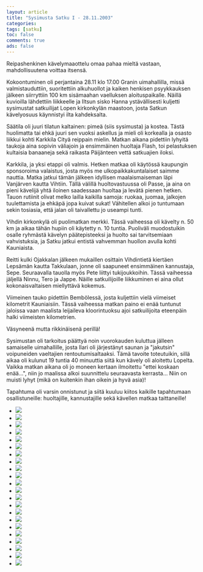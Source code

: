 ```yaml
--- 
layout: article 
title: "Sysimusta Satku I - 28.11.2003" 
categories: 
tags: [satku]
toc: false 
comments: true 
ads: false 
--- 
```


Reipashenkinen kävelymaaottelu omaa pahaa mieltä vastaan,
mahdollisuutena voittaa itsensä.

Kokoontuminen oli perjantaina 28.11 klo 17.00 Granin uimahallilla, missä
valmistauduttiin, suoritettiin alkuhuollot ja kaiken henkisen
psyykkauksen jälkeen siirryttiin 100 km sisämaahan vaelluksen
aloituspaikalle. Näillä kuvioilla lähdettiin liikkeelle ja Iltsun sisko
Hanna ystävällisesti kuljetti sysimustat satkuilijat Lopen kirkonkylän
maastoon, josta Satkun kävelyosuus käynnistyi ilta kahdeksalta.

Säätila oli juuri tilatun kaltainen: pimeä (siis sysimusta) ja kostea.
Tästä huolimatta tai ehkä juuri sen vuoksi askellus ja mieli oli
korkealla ja osasto liikkui kohti Karkkila Cityä reippain mielin. Matkan
aikana pidettiin lyhyitä taukoja aina sopivin väliajoin ja ensimmäinen
huoltaja Flash, toi pelastuksen kultaisia banaaneja sekä raikasta
Päijänteen vettä satkuajien iloksi.

Karkkila, ja yksi etappi oli valmis. Hetken matkaa oli käytössä
kaupungin sponsoroima valaistus, josta myös me ulkopaikkakuntalaiset
saimme nauttia. Matka jatkui tämän jälkeen idyllisen maalaismaiseman
läpi Vanjärven kautta Vihtiin. Tällä välillä huoltovastuussa oli Passe,
ja aina on pieni kävelijä yhtä iloinen saadessaan huoltaa ja levätä
pienen hetken. Tauon rutiinit olivat melko lailla kaikilla samoja:
ruokaa, juomaa, jalkojen tuulettamista ja ehkäpä jopa kuivat sukat!
Vähitellen alkoi jo tuntumaan sekin tosiasia, että jalan oli taivallettu
jo useampi tunti.

Vihdin kirkonkylä oli puolimatkan merkki. Tässä vaiheessa oli kävelty n.
50 km ja aikaa tähän hupiin oli käytetty n. 10 tuntia. Puoliväli
muodostuikin osalle ryhmästä kävelyn päätepisteeksi ja huolto sai
tarvitsemiaan vahvistuksia, ja Satku jatkui entistä vahvemman huollon
avulla kohti Kauniaista.

Reitti kulki Ojakkalan jälkeen mukaillen osittain Vihdintietä kiertäen
Lepsämän kautta Takkulaan, jonne oli saapuneet ensimmäinen kannustaja,
Sepe. Seuraavalla tauolla myös Pete liittyi tukijoukkoihin. Tässä
vaiheessa jäljellä Ninnu, Tero ja Jappe. Näille satkuilijoille
liikkuminen ei aina ollut kokonaisvaltaisen miellyttävä kokemus.

Viimeinen tauko pidettiin Bembölessä, josta kuljettiin vielä viimeiset
kilometrit Kauniaisiin. Tässä vaiheessa matkan paino ei enää tuntunut
jaloissa vaan maalista leijaileva kloorintuoksu ajoi satkuilijoita
eteenpäin halki viimeisten kilometrien.

Väsyneenä mutta rikkinäisenä perillä!

Sysimustan oli tarkoitus päättyä noin vuorokauden kuluttua jälleen
samaiselle uimahallille, josta Ilari oli järjestänyt saunan ja
"jakutsin" voipuneiden vaeltajien rentoutumisaltaaksi. Tämä tavoite
toteutuikin, sillä aikaa oli kulunut 19 tuntia 40 minuuttia siitä kun
kävely oli aloitettu Lopelta. Vaikka matkan aikana oli jo moneen kertaan
ilmoitettu "ettei koskaan enää...", niin jo maalissa alkoi suunnittelu
seuraavasta kerrasta... Niin on muisti lyhyt (mikä on kuitenkin ihan
oikein ja hyvä asia)!

Tapahtuma oli varsin onnistunut ja siitä kuuluu kiitos kaikille
tapahtumaan osallistuneille: huoltajille, kannustajille sekä kävellen
matkaa taittaneille!

<div class="image-gallery">

-   [![](/Media/Default/ImageGalleries/sysimusta-satku-1/Thumbnails/Sysimusta%20Satku%20003.jpg)](/Media/Default/ImageGalleries/sysimusta-satku-1/Sysimusta%20Satku%20003.jpg)
-   [![](/Media/Default/ImageGalleries/sysimusta-satku-1/Thumbnails/Sysimusta%20Satku%20007.jpg)](/Media/Default/ImageGalleries/sysimusta-satku-1/Sysimusta%20Satku%20007.jpg)
-   [![](/Media/Default/ImageGalleries/sysimusta-satku-1/Thumbnails/Sysimusta%20Satku%20008.jpg)](/Media/Default/ImageGalleries/sysimusta-satku-1/Sysimusta%20Satku%20008.jpg)
-   [![](/Media/Default/ImageGalleries/sysimusta-satku-1/Thumbnails/Sysimusta%20Satku%20009.jpg)](/Media/Default/ImageGalleries/sysimusta-satku-1/Sysimusta%20Satku%20009.jpg)
-   [![](/Media/Default/ImageGalleries/sysimusta-satku-1/Thumbnails/Sysimusta%20Satku%20012.jpg)](/Media/Default/ImageGalleries/sysimusta-satku-1/Sysimusta%20Satku%20012.jpg)
-   [![](/Media/Default/ImageGalleries/sysimusta-satku-1/Thumbnails/Sysimusta%20Satku%20013.jpg)](/Media/Default/ImageGalleries/sysimusta-satku-1/Sysimusta%20Satku%20013.jpg)
-   [![](/Media/Default/ImageGalleries/sysimusta-satku-1/Thumbnails/Sysimusta%20Satku%20015.jpg)](/Media/Default/ImageGalleries/sysimusta-satku-1/Sysimusta%20Satku%20015.jpg)
-   [![](/Media/Default/ImageGalleries/sysimusta-satku-1/Thumbnails/Sysimusta%20Satku%20016.jpg)](/Media/Default/ImageGalleries/sysimusta-satku-1/Sysimusta%20Satku%20016.jpg)
-   [![](/Media/Default/ImageGalleries/sysimusta-satku-1/Thumbnails/Sysimusta%20Satku%20017.jpg)](/Media/Default/ImageGalleries/sysimusta-satku-1/Sysimusta%20Satku%20017.jpg)
-   [![](/Media/Default/ImageGalleries/sysimusta-satku-1/Thumbnails/Sysimusta%20Satku%20020.jpg)](/Media/Default/ImageGalleries/sysimusta-satku-1/Sysimusta%20Satku%20020.jpg)
-   [![](/Media/Default/ImageGalleries/sysimusta-satku-1/Thumbnails/Sysimusta%20Satku%20022.jpg)](/Media/Default/ImageGalleries/sysimusta-satku-1/Sysimusta%20Satku%20022.jpg)
-   [![](/Media/Default/ImageGalleries/sysimusta-satku-1/Thumbnails/Sysimusta%20Satku%20024.jpg)](/Media/Default/ImageGalleries/sysimusta-satku-1/Sysimusta%20Satku%20024.jpg)
-   [![](/Media/Default/ImageGalleries/sysimusta-satku-1/Thumbnails/Sysimusta%20Satku%20025.jpg)](/Media/Default/ImageGalleries/sysimusta-satku-1/Sysimusta%20Satku%20025.jpg)
-   [![](/Media/Default/ImageGalleries/sysimusta-satku-1/Thumbnails/Sysimusta%20Satku%20026.jpg)](/Media/Default/ImageGalleries/sysimusta-satku-1/Sysimusta%20Satku%20026.jpg)
-   [![](/Media/Default/ImageGalleries/sysimusta-satku-1/Thumbnails/Sysimusta%20Satku%20027.jpg)](/Media/Default/ImageGalleries/sysimusta-satku-1/Sysimusta%20Satku%20027.jpg)
-   [![](/Media/Default/ImageGalleries/sysimusta-satku-1/Thumbnails/Sysimusta%20Satku%20028.jpg)](/Media/Default/ImageGalleries/sysimusta-satku-1/Sysimusta%20Satku%20028.jpg)
-   [![](/Media/Default/ImageGalleries/sysimusta-satku-1/Thumbnails/Sysimusta%20Satku%20030.jpg)](/Media/Default/ImageGalleries/sysimusta-satku-1/Sysimusta%20Satku%20030.jpg)
-   [![](/Media/Default/ImageGalleries/sysimusta-satku-1/Thumbnails/Sysimusta%20Satku%20031.jpg)](/Media/Default/ImageGalleries/sysimusta-satku-1/Sysimusta%20Satku%20031.jpg)
-   [![](/Media/Default/ImageGalleries/sysimusta-satku-1/Thumbnails/Sysimusta%20Satku%20035.jpg)](/Media/Default/ImageGalleries/sysimusta-satku-1/Sysimusta%20Satku%20035.jpg)
-   [![](/Media/Default/ImageGalleries/sysimusta-satku-1/Thumbnails/Sysimusta%20Satku%20037.jpg)](/Media/Default/ImageGalleries/sysimusta-satku-1/Sysimusta%20Satku%20037.jpg)
-   [![](/Media/Default/ImageGalleries/sysimusta-satku-1/Thumbnails/Sysimusta%20Satku%20047.jpg)](/Media/Default/ImageGalleries/sysimusta-satku-1/Sysimusta%20Satku%20047.jpg)
-   [![](/Media/Default/ImageGalleries/sysimusta-satku-1/Thumbnails/Sysimusta%20Satku%20054.jpg)](/Media/Default/ImageGalleries/sysimusta-satku-1/Sysimusta%20Satku%20054.jpg)

</div>
